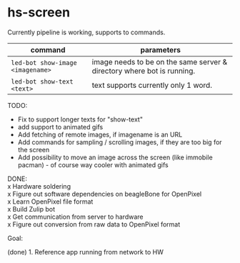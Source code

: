 hs-screen
=========

Currently pipeline is working, supports to commands.

| command                              | parameters         | 
| ------------------------------------ | ------------------ |
| ```led-bot show-image <imagename>``` | image needs to be on the same server & directory where bot is running.  |
| ```led-bot show-text <text>```       | text supports currently only 1 word.  |

TODO:
- Fix to support longer texts for "show-text"
- add support to animated gifs
- Add fetching of remote images, if imagename is an URL
- Add commands for sampling / scrolling images, if they are too big for the screen
- Add possibility to move an image across the screen (like immobile pacman) - of course way cooler with animated gifs


DONE:  
x Hardware soldering  
x Figure out software dependencies on beagleBone for OpenPixel  
x Learn OpenPixel file format  
x Build Zulip bot  
x Get communication from server to hardware  
x Figure out conversion from raw data to OpenPixel format  

Goal:

(done) 1. Reference app running from network to HW

